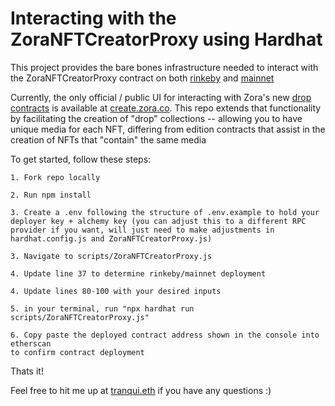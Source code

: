 # Interacting with the ZoraNFTCreatorProxy using Hardhat

This project provides the bare bones infrastructure needed to interact
with the ZoraNFTCreatorProxy contract on both [rinkeby](https://rinkeby.etherscan.io/address/0x2d2acD205bd6d9D0B3E79990e093768375AD3a30) and [mainnet](https://etherscan.io/address/0xF74B146ce44CC162b601deC3BE331784DB111DC1)

Currently, the only official / public UI for interacting with Zora's new [drop contracts](https://github.com/ourzora/zora-drops-contracts) is available at
[create.zora.co](https://create.zora.co/). This repo extends that functionality by facilitating the creation of "drop" collections -- allowing you to have unique media for each NFT, differing from edition contracts that assist in the creation of NFTs that "contain" the same media

To get started, follow these steps:

```
1. Fork repo locally

2. Run npm install

3. Create a .env following the structure of .env.example to hold your deployer key + alchemy key (you can adjust this to a different RPC provider if you want, will just need to make adjustments in hardhat.config.js and ZoraNFTCreatorProxy.js)

3. Navigate to scripts/ZoraNFTCreatorProxy.js

4. Update line 37 to determine rinkeby/mainnet deployment

4. Update lines 80-100 with your desired inputs

5. in your terminal, run "npx hardhat run scripts/ZoraNFTCreatorProxy.js"

6. Copy paste the deployed contract address shown in the console into etherscan
to confirm contract deployment
```

Thats it!

Feel free to hit me up at [tranqui.eth](https://twitter.com/0xTranqui) if you have any questions :)
